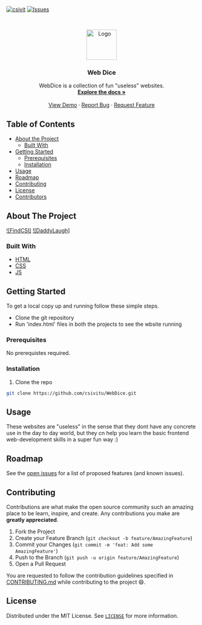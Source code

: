[![csivit][csivitu-shield]][csivitu-url]
[![Issues][issues-shield]][issues-url]

<!-- PROJECT LOGO -->
<br />
<p align="center">
  <a href="https://github.com/csivitu/WebDice">
    <img src="https://csivit.com/images/favicon.png" alt="Logo" width="80">
  </a>

  <h3 align="center">Web Dice</h3>

  <p align="center">
    WebDice  is a collection of fun "useless" websites.
    <br />
    <a href="https://github.com/csivitu/WebDice"><strong>Explore the docs »</strong></a>
    <br />
    <br />
    <a href="https://github.com/csivitu/WebDice">View Demo</a>
    ·
    <a href="https://github.com/csivitu/WebDice/issues">Report Bug</a>
    ·
    <a href="https://github.com/csivitu/WebDice/issues">Request Feature</a>
  </p>
</p>

<!-- TABLE OF CONTENTS -->

## Table of Contents

-   [About the Project](#about-the-project)
    -   [Built With](#built-with)
-   [Getting Started](#getting-started)
    -   [Prerequisites](#prerequisites)
    -   [Installation](#installation)
-   [Usage](#usage)
-   [Roadmap](#roadmap)
-   [Contributing](#contributing)
-   [License](#license)
-   [Contributors](#contributors-)

<!-- ABOUT THE PROJECT -->

## About The Project

[![FindCSI]](https://raw.githubusercontent.com/csivitu/WebDice/master/Find-CSI/initial-ss.PNG?token=GHSAT0AAAAAABYS6MLOVM6D4BIGJROBQBKGYZWJ3TA)
[![DaddyLaugh]](https://raw.githubusercontent.com/csivitu/WebDice/master/Daddy-Laugh/initial-ss.PNG?token=GHSAT0AAAAAABYS6MLPRUWMGKHAFEXEKYVWYZWJ4OQ)

### Built With

-   [HTML]()
-   [CSS]()
-   [JS]()

<!-- GETTING STARTED -->

## Getting Started

To get a local copy up and running follow these simple steps.

-   Clone the git repository
-   Run 'index.html' files in both the projects to see the wbsite running

### Prerequisites

No prerequistes required.

### Installation

1. Clone the repo

```sh
git clone https://github.com/csivitu/WebDice.git
```

<!-- 2. Install NPM packages

```sh
npm install
``` -->

<!-- USAGE EXAMPLES -->

## Usage

These websites are "useless" in the sense that they dont have any concrete use in the day to day world, but they cn help you learn the basic frontend web-development skills in a super fun way :)

<!-- ROADMAP -->

## Roadmap

See the [open issues](https://github.com/csivitu/WebDice/issues) for a list of proposed features (and known issues).

<!-- CONTRIBUTING -->

## Contributing

Contributions are what make the open source community such an amazing place to be learn, inspire, and create. Any contributions you make are **greatly appreciated**.

1. Fork the Project
2. Create your Feature Branch (`git checkout -b feature/AmazingFeature`)
3. Commit your Changes (`git commit -m 'feat: Add some AmazingFeature'`)
4. Push to the Branch (`git push -u origin feature/AmazingFeature`)
5. Open a Pull Request

You are requested to follow the contribution guidelines specified in [CONTRIBUTING.md](./CONTRIBUTING.md) while contributing to the project :smile:.

<!-- LICENSE -->

## License

Distributed under the MIT License. See [`LICENSE`](./LICENSE) for more information.

<!-- MARKDOWN LINKS & IMAGES -->
<!-- https://www.markdownguide.org/basic-syntax/#reference-style-links -->

[csivitu-shield]: https://img.shields.io/badge/csivitu-csivitu-blue
[csivitu-url]: https://csivit.com
[issues-shield]: https://img.shields.io/github/issues/csivitu/WebDice.svg?style=flat-square
[issues-url]: https://github.com/csivitu/WebDice/issues
